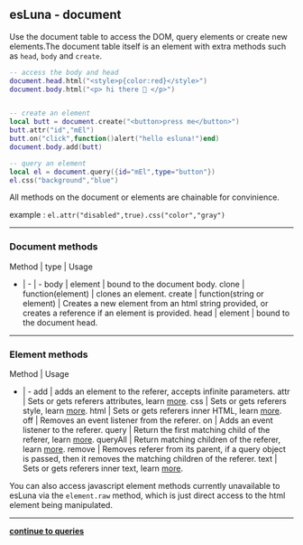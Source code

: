 esLuna - document
---
Use the document table to access the DOM, query elements or create new elements.The document table itself is an element with extra methods such as `head`, `body` and `create`.

```lua 
-- access the body and head
document.head.html("<style>p{color:red}</style>")
document.body.html("<p> hi there 🤗 </p>")


-- create an element
local butt = document.create("<button>press me</button>")
butt.attr("id","mEl")
butt.on("click",function()alert("hello esluna!")end)
document.body.add(butt)

-- query an element
local el = document.query({id="mEl",type="button"})
el.css("background","blue")

```
All methods on the document or elements are chainable for convinience.

example :  `el.attr("disabled",true).css("color","gray")`

---
### Document methods
Method | type | Usage
- | - | -
body | element | bound to the document body.
clone | function(element) | clones an element.
create | function(string or element) | Creates a new element from an html string provided, or creates a reference if an element is provided.
head | element | bound to the document head.

---
### Element methods
Method | Usage
- | -
add | adds an element to the referer, accepts infinite parameters.
attr | Sets or gets referers attributes, learn [more](./attrncss.md).
css | Sets or gets referers style, learn [more](./attrncss.md).
html | Sets or gets referers inner HTML, learn [more](./textnhtml.md).
off | Removes an event listener from the referer.
on | Adds an event listener to the referer.
query | Return the first matching child of the referer, learn [more](./queries.md).
queryAll | Return  matching children of the referer, learn [more](./queries.md).
remove | Removes referer from its parent, if a query object is passed, then it removes the matching children of the referer.
text | Sets or gets referers inner text, learn [more](./textnhtml.md).

You can also access javascript element methods currently unavailable to esLuna via the `element.raw` method, which is just direct access to the html element being manipulated.

---
**[continue to queries](./queries.md)**
